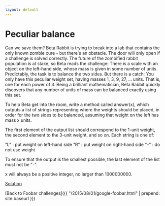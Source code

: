 ```yaml
---
layout: default
---
```

Peculiar balance
================

Can we save them? Beta Rabbit is trying to break into a lab that contains the
only known zombie cure - but there's an obstacle. The door will  only open if
a challenge is solved correctly. The future of the zombified rabbit population
is at stake, so Beta reads the challenge: There is a  scale with an object on
the left-hand side, whose mass is given in some number of units. Predictably,
the task is to balance the two sides. But  there is a catch: You only have
this peculiar weight set, having masses 1, 3, 9, 27, ... units. That is, one
for each power of 3. Being a  brilliant mathematician, Beta Rabbit quickly
discovers that any number of units of mass can be balanced exactly using this
set.

To help Beta get into the room, write a method called answer(x), which outputs
a list of strings representing where the weights should be placed,  in order
for the two sides to be balanced, assuming that weight on the left has mass x
units.

The first element of the output list should correspond to the 1-unit weight,
the second element to the 3-unit weight, and so on. Each string is  one of:

"L" : put weight on left-hand side
"R" : put weight on right-hand side
"-" : do not use weight

To ensure that the output is the smallest possible, the last element of the list must not be "-".

x will always be a positive integer, no larger than 1000000000.

[Solution](peculiar_balance-solution.html)


[Back to Foobar challenges]({{ "/2015/08/01/google-foobar.html" | prepend: site.baseurl }})

